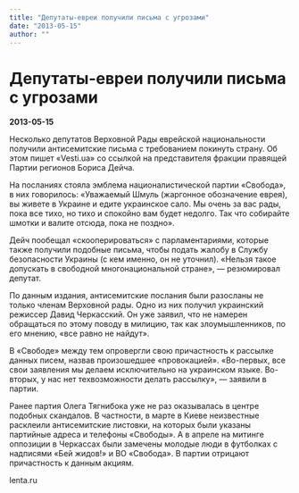 ```yaml
---
title: "Депутаты-евреи получили письма с угрозами"
date: "2013-05-15"
author: ""
---
```


# Депутаты-евреи получили письма с угрозами

**2013-05-15** 

Несколько депутатов Верховной Рады еврейской национальности получили антисемитские письма с требованием покинуть страну. Об этом пишет «Vesti.ua» со ссылкой на представителя фракции правящей Партии регионов Бориса Дейча.



На посланиях стояла эмблема националистической партии «Свобода», в них говорилось: «Уважаемый Шмуль (жаргонное обозначение еврея), вы живете в Украине и едите украинское сало. Мы очень за вас рады, пока все тихо, но тихо и спокойно вам будет недолго. Так что собирайте шмотки и валите отсюда, пока не поздно».



Дейч пообещал «скооперироваться» с парламентариями, которые также получили подобные письма, чтобы подать жалобу в Службу безопасности Украины (с кем именно, он не уточнил). «Нельзя такое допускать в свободной многонациональной стране», — резюмировал депутат.



По данным издания, антисемитские послания были разосланы не только членам Верховной рады. Одно из них получил украинский режиссер Давид Черкасский. Он уже заявил, что не намерен обращаться по этому поводу в милицию, так как злоумышленников, по его мнению, «все равно не найдут».



В «Свободе» между тем опровергли свою причастность к рассылке данных писем, назвав произошедшее «провокацией». «Во-первых, все свои заявления мы делаем исключительно на украинском языке. Во-вторых, у нас нет техвозможности делать рассылку», — заявили в партии.



Ранее партия Олега Тягнибока уже не раз оказывалась в центре подобных скандалов. В частности, в марте в Киеве неизвестные расклеили антисемитские листовки, на которых были указаны партийные адреса и телефоны «Свободы». А в апреле на митинге оппозиции в Черкассах были замечены молодые люди в футболках с надписями «Бей жидов!» и ВО «Свобода». В партии отрицают причастность к данным акциям.



lenta.ru